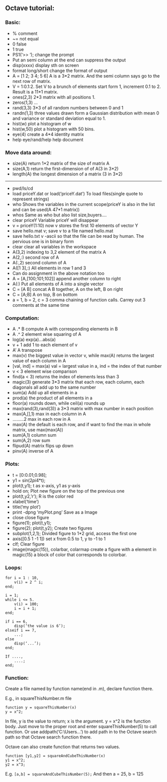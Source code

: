 ## Octave tutorial:
### Basic:
* % comment
* ~= not equal
* 0 false
* 1 true
* PS1(‘>> ‘); change the prompt
* Put an semi column at the end can suppress the output
* disp(xxxx) display sth on screen
* format long/short  change the format of output
* A = [1 2; 3 4; 5 6]   A is a 3*2 matrix. And the semi column says go to the next row of matrix.
* V = 1:0.1:2. Set V to a brunch of elements start form 1, increment 0.1 to 2. Result is a 11*1 matrix.
* ones(2,3) 2*3 matrix with all positions 1.
* zeros(1,3) ...
* rand(3,3) 3*3 of all random numbers between 0 and 1
* randn(1,3) three values drawn form a Gaussian distribution with mean 0 and variance or standard deviation equal to 1.
* hist(w) plot a histogram of w
* hist(w,50) plot a histogram with 50 bins.
* eye(4) create a 4*4 identity matrix
* help eye/rand/help help document

### Move data around:
* size(A) return 1*2 matrix of the size of matrix A
* size(A,1) return the first-dimension of of A(3 in 3*2)
* length(A) the longest dimension of a matrix (3 in 3*2)
---
* pwd/ls/cd
* load priceY.dat or load(‘priceY.dat’)   To load files(single quote to represent strings)
* who    Shows the variables in the current scope(priceY is also in the list and can be used(A 47*1 matrix))
* whos  Same as who but also list size,buyers....
* clear priceY   Variable priceY will disappear
* v = priceY(1:10)  now v stores the first 10 elements of vector Y
* save hello.mat v;  save v to a file named hello.mat
* save hello.txt v -ascii  so that the file can be read by human. The pervious one is in binary form
* clear  clear all variables in the workspace
* A(3,2) indexing to 3,2 element of the matrix A
* A(2,:)  second row of A
* A(:,2)  second column of A
* A([1 3],:)  All elements in row 1 and 3
* Can do assignment in the above notation too
* A = [A,[100;101;102]]  append another column to right 
* A(:)     Put all elements of A into a single vector
* C = [A B]  concat A B together, A on the left, B on right 
* C = [A;B]  A on top, B on bottom
* a = 1, b = 2, c = 3  comma chaining of function calls. Carrey out 3 comments at the same time

### Computation:
* A .* B  compute A with corresponding elements in B
* A .^ 2  element wise squaring of A
* log(a)  exp(a)...abs(a)
* v + 1  add 1 to each element of v
* A’  A transpose
* max(v) the biggest value in vector v, while max(A) returns the largest value of each column in A
* [val, ind] = max(a)  val = largest value in a, ind = the index of that number
* v < 3       element wise comparison 
* find(a < 3)  returns the index of elements less than 3
* magic(3)  generate 3*3 matrix that each row, each column, each diagonals all add up to the same number
* sum(a)    Add up all elements in a
* prod(a)  the product of all elements in a
* floor(a) rounds down, while ceil(a) rounds up
* max(rand(3),rand(3))  a 3*3 matrix with max number in each position
* max(A,[],1) max in each column in A
* .........2  max in each row in A
* max(A)  the default is each row, and if want to find the max in whole matrix, use max(max(A))
* sum(A,1)  column sum
* sum(A,2)  row sum
* flipud(A)  matrix flips up down
* pinv(A)  inverse of A

### Plots:
* t = [0:0.01;0.98];
* y1 = sin(2*pi*4*t);
* plot(t,y1);     t as x-axis, y1 as y-axis
* hold on;        Plot new figure on the top of the previous one
* plot(t,y2,’r’);   R is the color red
* xlabel(‘time’)
* title(‘my plot’)
* print -dpng ‘myPlot.png’    Save as a Image
* close  close figure
* figure(1); plot(t,y1);
* figure(2); plot(t,y2);     Create two figures
* subplot(1,2,1);   Divided figure to 1*2 grid, access the first one 
* axis([0.5 1 -1 1])  set x from 0.5 to 1, y to -1 to 1
* clf;    Clear figure
* image(magic(15)), colarbar, colarmap  create a figure with a element in magic(15) a block of color that corresponds to colorbar.

### Loops:
```
for i = 1 : 10,
	v(i) = 2 ^ i;
end;
```

```
i = 1;
while i <= 5.
	v(i) = 100;
	i = i + 1;
end;
```

```
if i == 6,
	disp(‘the value is 6’);
elseif i == 7,
	...;
else
	disp(‘...’);
end;
```

```
If ....,
	....;
end;
```

### Function:
Create a file named by function name(end in .m), declare function there.

E.g., in squareThisNumber.m file
```
function y = squareThisNumber(x)
y = x^2;
```

In file, y is the value to return; x is the argument. y = x^2 is the function body. Just move to the proper root and enter squareThisNumber(5) to call function. Or use  addpath(‘C:\Users\...’) to add path in to the Octave search path so that Octave search function there.

Octave can also create function that returns two values.
```
function [y1,y2] = squareAndCubeThisNumber(x)
y1 = x^2;
y2 = x^3;
```

E.g. 
`[a,b] = squareAndCubeThisNumber(5);`
And then a = 25, b = 125

